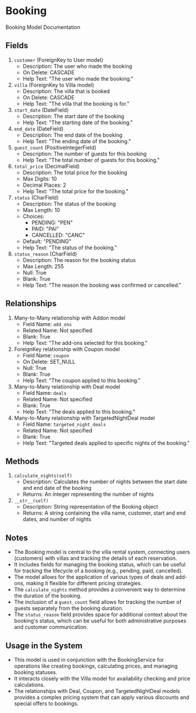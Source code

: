 # Booking

Booking Model Documentation

## Fields

1. `customer` (ForeignKey to User model)
   - Description: The user who made the booking
   - On Delete: CASCADE
   - Help Text: "The user who made the booking."
2. `villa` (ForeignKey to Villa model)
   - Description: The villa that is booked
   - On Delete: CASCADE
   - Help Text: "The villa that the booking is for."
3. `start_date` (DateField)
   - Description: The start date of the booking
   - Help Text: "The starting date of the booking."
4. `end_date` (DateField)
   - Description: The end date of the booking
   - Help Text: "The ending date of the booking."
5. `guest_count` (PositiveIntegerField)
   - Description: The number of guests for this booking
   - Help Text: "The total number of guests for this booking."
6. `total_price` (DecimalField)
   - Description: The total price for the booking
   - Max Digits: 10
   - Decimal Places: 2
   - Help Text: "The total price for the booking."
7. `status` (CharField)
   - Description: The status of the booking
   - Max Length: 10
   - Choices:
     - PENDING: "PEN"
     - PAID: "PAI"
     - CANCELLED: "CANC"
   - Default: "PENDING"
   - Help Text: "The status of the booking."
8. `status_reason` (CharField)
   - Description: The reason for the booking status
   - Max Length: 255
   - Null: True
   - Blank: True
   - Help Text: "The reason the booking was confirmed or cancelled."

## Relationships

1. Many-to-Many relationship with Addon model
   - Field Name: `add_ons`
   - Related Name: Not specified
   - Blank: True
   - Help Text: "The add-ons selected for this booking."
2. ForeignKey relationship with Coupon model
   - Field Name: `coupon`
   - On Delete: SET_NULL
   - Null: True
   - Blank: True
   - Help Text: "The coupon applied to this booking."
3. Many-to-Many relationship with Deal model
   - Field Name: `deals`
   - Related Name: Not specified
   - Blank: True
   - Help Text: "The deals applied to this booking."
4. Many-to-Many relationship with TargetedNightDeal model
   - Field Name: `targeted_night_deals`
   - Related Name: Not specified
   - Blank: True
   - Help Text: "Targeted deals applied to specific nights of the booking."

## Methods

1. `calculate_nights(self)`
   - Description: Calculates the number of nights between the start date and end date of the booking
   - Returns: An integer representing the number of nights
2. `__str__(self)`
   - Description: String representation of the Booking object
   - Returns: A string containing the villa name, customer, start and end dates, and number of nights

## Notes

- The Booking model is central to the villa rental system, connecting users (customers) with villas and tracking the details of each reservation.
- It includes fields for managing the booking status, which can be useful for tracking the lifecycle of a booking (e.g., pending, paid, cancelled).
- The model allows for the application of various types of deals and add-ons, making it flexible for different pricing strategies.
- The `calculate_nights` method provides a convenient way to determine the duration of the booking.
- The inclusion of a `guest_count` field allows for tracking the number of guests separately from the booking duration.
- The `status_reason` field provides space for additional context about the booking's status, which can be useful for both administrative purposes and customer communication.  


## Usage in the System

- This model is used in conjunction with the BookingService for operations like creating bookings, calculating prices, and managing booking statuses.
- It interacts closely with the Villa model for availability checking and price calculations.
- The relationships with Deal, Coupon, and TargetedNightDeal models provides a complex pricing system that can apply various discounts and special offers to bookings.
